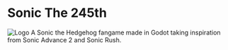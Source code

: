 # Sonic The 245th
![Logo](https://github.com/user-attachments/assets/b36fd621-3e2f-4c80-8b79-3c3d7bbba394)
A Sonic the Hedgehog fangame made in Godot taking inspiration from Sonic Advance 2 and Sonic Rush.

